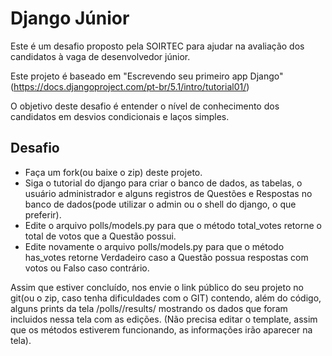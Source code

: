 # Django Júnior

Este é um desafio proposto pela SOIRTEC para ajudar na avaliação dos candidatos à vaga de desenvolvedor júnior.



Este projeto é baseado em "Escrevendo seu primeiro app Django" (https://docs.djangoproject.com/pt-br/5.1/intro/tutorial01/)

O objetivo deste desafio é entender o nível de conhecimento dos candidatos em desvios condicionais e laços simples.


## Desafio

 - Faça um fork(ou baixe o zip) deste projeto.
 - Siga o tutorial do django para criar o banco de dados, as tabelas, o usuário administrador e alguns registros de Questões e Respostas no banco de dados(pode utilizar o admin ou o shell do django, o que preferir).
 - Edite o arquivo polls/models.py para que o método total_votes retorne o total de votos que a Questão possui.
 - Edite novamente o arquivo polls/models.py para que o método has_votes retorne Verdadeiro caso a Questão possua respostas com votos ou Falso caso contrário.

 Assim que estiver concluído, nos envie o link público do seu projeto no git(ou o zip, caso tenha dificuldades com o GIT) contendo, além do código, alguns prints da tela /polls/<id>/results/ mostrando os dados que foram incluidos nessa tela com as edições. (Não precisa editar o template, assim que os métodos estiverem funcionando, as informações irão aparecer na tela).

